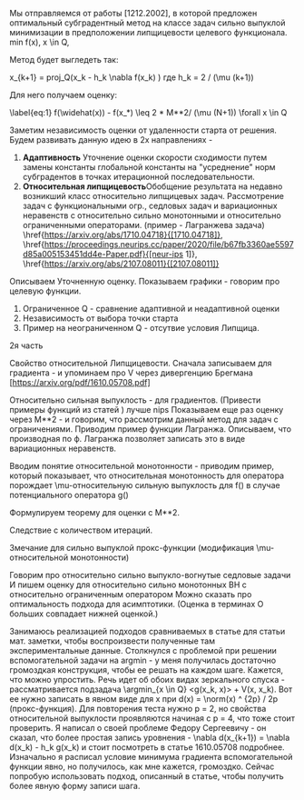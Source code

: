 Мы отправляемся от работы [1212.2002], в которой предложен оптимальный субградентный метод
на классе задач сильно выпуклой минимизации в предположении липщицевости целевого функционала.
min f(x), x \in Q,  

Метод будет выгледеть так:

x_{k+1} = proj_Q(x_k - h_k \nabla f(x_k) ) где h_k = 2  / (\mu (k+1)) 

Для него получаем оценку:

\label{eq:1}
f(\widehat(x)) - f(x_*) \leq 2 * M**2/ (\mu (N+1)) \forall x \in Q 

Заметим независимость оценки от удаленности старта от решения. 
Будем развивать данную идею в 2х направлениях - 
1) **Адаптивность** Уточнение оценки скорости сходимости путем замены константы глобальной константы на "усреднение" норм субградентов в точках итерационной последовательности.
2) **Относительная липщицевость**Обобщение результата на недавно возникший класс относительно липщицевых задач. Рассмотрение задач с функциональными огр., седловых задач и вариационных неравенств с относительно сильно монотонными и относительно ограниченными операторами. (пример - Лагранжева задача) \href{https://arxiv.org/abs/1710.04718}{[1710.04718]}, \href{https://proceedings.neurips.cc/paper/2020/file/b67fb3360ae5597d85a005153451dd4e-Paper.pdf}{[neur-ips 1]}, \href{https://arxiv.org/abs/2107.08011}{[2107.08011]}


Описываем Уточненную оценку. 
Показываем графики - говорим про целевую функции. 
1. Ограниченное Q - сравнение адаптивной и неадаптивной оценки 
2. Независимость от выбора точки старта
3. Пример на неограниченном Q - отсутвие условия Липщица. 

2я часть

Свойство относительной Липщицевости.
Сначала записываем для градиента - и упоминаем про V через дивергенцию Брегмана
[https://arxiv.org/pdf/1610.05708.pdf]

Относительно сильная выпуклость - для градиентов. 
(Привести примеры функций из статей ) лучше nips
Показываем еще раз оценку через M**2 - и говорим, что рассмотрим данный метод для задач с ограничениями.
Приводим пример функции Лагранжа. Описываем, что производная по ф. Лагранжа позволяет записать это в виде
вариационных неравенств. 

Вводим понятие относительной монотонности - приводим пример, который показывает, что
относительная монотонность для оператора порождает \mu-относительную сильную выпуклость для f() в случае потенциального оператора g()

Формулируем теорему для оценки с M**2.

Следствие с количеством итераций.

Змечание для сильно выпуклой прокс-функции (модификация \mu-относительной монотонности)

Говорим про относительно сильно выпукло-вогнутые седловые задачи 
И пишем оценку для относительно сильно монотонных ВН с относительно ограниченным оператором
Можно сказать про оптимальность подхода для асимптотики. (Оценка в терминах O больших совпадает нижней оценкой.)



Занимаюсь реализацией подходов сравниваемых в статье для статьи мат. заметки, 
чтобы воспроизвести полученные там экспериментальные данные.
Столкнулся с проблемой при решении вспомогательной задачи на argmin - у меня получилась достаточно
громоздкая конструкция, чтобы ее решать на каждом шаге. Кажется, что можно упростить.
Речь идет об обоих видах зеркального спуска - рассматривается подзадача \argmin_{x \in Q} <g(x_k, x)> + V(x, x_k).
Вот ее нужно записать в явном виде для x при d(x) = \norm(x) ^ {2p} / 2p (прокс-функция).
Для повторения теста нужно p = 2, но свойства относительной выпуклости проявляются начиная с p = 4,
что тоже стоит проверить.
Я написал о своей проблеме Федору Сергеевичу - он сказал, что более простая запись уровнения - 
\nabla d(x_{k+1}) = \nabla d(x_k) - h_k g(x_k) и стоит посмотреть в статье 1610.05708 подробнее.
Изначально я расписал условие минимума градиента вспомогательной функции явно, но получилось, как мне кажется,
громоздко.
Сейчас попробую использовать подход, описанный в статье, чтобы получить более явную форму записи шага.  
